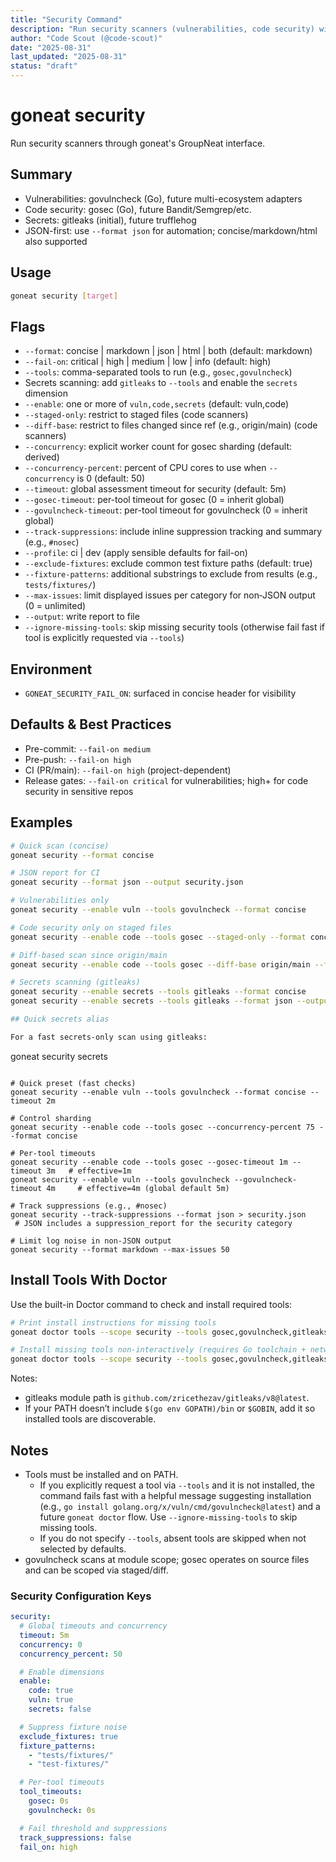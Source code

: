 ```yaml
---
title: "Security Command"
description: "Run security scanners (vulnerabilities, code security) with JSON-first output"
author: "Code Scout (@code-scout)"
date: "2025-08-31"
last_updated: "2025-08-31"
status: "draft"
---
```


# goneat security

Run security scanners through goneat's GroupNeat interface.

## Summary

- Vulnerabilities: govulncheck (Go), future multi-ecosystem adapters
- Code security: gosec (Go), future Bandit/Semgrep/etc.
- Secrets: gitleaks (initial), future trufflehog
- JSON-first: use `--format json` for automation; concise/markdown/html also supported

## Usage

```bash
goneat security [target]
```

## Flags

- `--format`: concise | markdown | json | html | both (default: markdown)
- `--fail-on`: critical | high | medium | low | info (default: high)
- `--tools`: comma-separated tools to run (e.g., `gosec,govulncheck`)
- Secrets scanning: add `gitleaks` to `--tools` and enable the `secrets` dimension
- `--enable`: one or more of `vuln,code,secrets` (default: vuln,code)
- `--staged-only`: restrict to staged files (code scanners)
- `--diff-base`: restrict to files changed since ref (e.g., origin/main) (code scanners)
- `--concurrency`: explicit worker count for gosec sharding (default: derived)
- `--concurrency-percent`: percent of CPU cores to use when `--concurrency` is 0 (default: 50)
- `--timeout`: global assessment timeout for security (default: 5m)
- `--gosec-timeout`: per-tool timeout for gosec (0 = inherit global)
- `--govulncheck-timeout`: per-tool timeout for govulncheck (0 = inherit global)
- `--track-suppressions`: include inline suppression tracking and summary (e.g., `#nosec`)
- `--profile`: ci | dev (apply sensible defaults for fail-on)
- `--exclude-fixtures`: exclude common test fixture paths (default: true)
- `--fixture-patterns`: additional substrings to exclude from results (e.g., `tests/fixtures/`)
- `--max-issues`: limit displayed issues per category for non‑JSON output (0 = unlimited)
- `--output`: write report to file
- `--ignore-missing-tools`: skip missing security tools (otherwise fail fast if tool is explicitly requested via `--tools`)

## Environment

- `GONEAT_SECURITY_FAIL_ON`: surfaced in concise header for visibility

## Defaults & Best Practices

- Pre-commit: `--fail-on medium`
- Pre-push: `--fail-on high`
- CI (PR/main): `--fail-on high` (project-dependent)
- Release gates: `--fail-on critical` for vulnerabilities; high+ for code security in sensitive repos

## Examples

```bash
# Quick scan (concise)
goneat security --format concise

# JSON report for CI
goneat security --format json --output security.json

# Vulnerabilities only
goneat security --enable vuln --tools govulncheck --format concise

# Code security only on staged files
goneat security --enable code --tools gosec --staged-only --format concise

# Diff-based scan since origin/main
goneat security --enable code --tools gosec --diff-base origin/main --format concise

# Secrets scanning (gitleaks)
goneat security --enable secrets --tools gitleaks --format concise
goneat security --enable secrets --tools gitleaks --format json --output secrets.json

## Quick secrets alias

For a fast secrets-only scan using gitleaks:

```

goneat security secrets

```

# Quick preset (fast checks)
goneat security --enable vuln --tools govulncheck --format concise --timeout 2m

# Control sharding
goneat security --enable code --tools gosec --concurrency-percent 75 --format concise

# Per-tool timeouts
goneat security --enable code --tools gosec --gosec-timeout 1m --timeout 3m   # effective=1m
goneat security --enable vuln --tools govulncheck --govulncheck-timeout 4m     # effective=4m (global default 5m)

# Track suppressions (e.g., #nosec)
goneat security --track-suppressions --format json > security.json
 # JSON includes a suppression_report for the security category

# Limit log noise in non-JSON output
goneat security --format markdown --max-issues 50
```

## Install Tools With Doctor

Use the built-in Doctor command to check and install required tools:

```bash
# Print install instructions for missing tools
goneat doctor tools --scope security --tools gosec,govulncheck,gitleaks --print-instructions

# Install missing tools non-interactively (requires Go toolchain + network)
goneat doctor tools --scope security --tools gosec,govulncheck,gitleaks --install --yes
```

Notes:

- gitleaks module path is `github.com/zricethezav/gitleaks/v8@latest`.
- If your PATH doesn’t include `$(go env GOPATH)/bin` or `$GOBIN`, add it so installed tools are discoverable.

## Notes

- Tools must be installed and on PATH.
  - If you explicitly request a tool via `--tools` and it is not installed, the command fails fast with a helpful message suggesting installation (e.g., `go install golang.org/x/vuln/cmd/govulncheck@latest`) and a future `goneat doctor` flow. Use `--ignore-missing-tools` to skip missing tools.
  - If you do not specify `--tools`, absent tools are skipped when not selected by defaults.
- govulncheck scans at module scope; gosec operates on source files and can be scoped via staged/diff.

### Security Configuration Keys

```yaml
security:
  # Global timeouts and concurrency
  timeout: 5m
  concurrency: 0
  concurrency_percent: 50

  # Enable dimensions
  enable:
    code: true
    vuln: true
    secrets: false

  # Suppress fixture noise
  exclude_fixtures: true
  fixture_patterns:
    - "tests/fixtures/"
    - "test-fixtures/"

  # Per-tool timeouts
  tool_timeouts:
    gosec: 0s
    govulncheck: 0s

  # Fail threshold and suppressions
  track_suppressions: false
  fail_on: high
```

